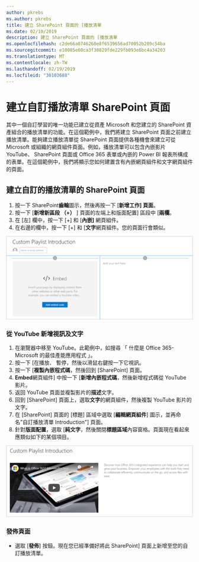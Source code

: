 ```yaml
---
author: pkrebs
ms.author: pkrebs
title: 建立 SharePoint 頁面的 [播放清單
ms.date: 02/10/2019
description: 建立 SharePoint 頁面的 [播放清單
ms.openlocfilehash: c2de66a0746260e8f6539656ad70052b209c54ba
ms.sourcegitcommit: e10085e60ca3f38029fde229fb093e6bc4a34203
ms.translationtype: MT
ms.contentlocale: zh-TW
ms.lasthandoff: 02/19/2019
ms.locfileid: "30103688"
---
```

# <a name="create-sharepoint-pages-for-custom-playlists"></a>建立自訂播放清單 SharePoint 頁面

其中一個自訂學習的唯一功能已建立從資產 Microsoft 和您建立的 SharePoint 資產組合的播放清單的功能。在這個範例中，我們將建立 SharePoint 頁面之前建立播放清單。能夠建立播放清單從 SharePoint 頁面提供各種機會來建立可從 Microsoft 或組織的網頁組件頁面。例如，播放清單可以包含內嵌影片 YouTube、 SharePoint 頁面或 Office 365 表單或內嵌的 Power BI 報表所構成的表單。在這個範例中，我們將顯示您如何建置含有內嵌網頁組件和文字網頁組件的頁面。  

## <a name="create-a-sharepoint-page-for-a-custom-playlist"></a>建立自訂的播放清單的 SharePoint 頁面

1. 按一下 SharePoint**齒輪**圖示，然後再按一下 [**新增工作] 頁面**。
2. 按一下 [**新增新區段 （+）** ] 頁面的左端上和版面配置] 區段中 [**兩欄**。
3. 在 [左] 欄中，按一下 [+] 和 [**內嵌]** 網頁組件。 
4. 在右邊的欄中，按一下 [+] 和 [**文字**網頁組件。您的頁面行會類似。

![cg pagenewstart.png](media/cg-pagenewstart.png)

### <a name="add-a-video-and-text-from-youtube"></a>從 YouTube 新增視訊及文字

1. 在瀏覽器中移至 YouTube。此範例中，如搜尋 「 什麼是 Office 365-Microsoft 的最佳產能應用程式 」。
2. 按一下 [在播放、 暫停，然後以滑鼠右鍵按一下它視訊。 
3. 按一下 [**複製內嵌程式碼**，然後回到 [SharePoint] 頁面。 
4. **Embed**網頁組件] 中按一下 [**新增內嵌程式碼**，然後新增程式碼從 YouTube 影片。
5. 返回 YouTube 頁面並複製影片的**描述**文字。 
6. 回到 [SharePoint] 頁面上，選取**文字**的網頁組件，然後複製 YouTube 影片的文字。
7. 在 [SharePoint] 頁面的 [標題] 區域中選取 [**編輯網頁組件**] 圖示，並再命名"自訂播放清單 Introduction"] 頁面。 
8. 針對**版面配置**，選取 [**純文字**，然後關閉**標題區域**內容窗格。頁面現在看起來應類似如下的某個項目。 

![cg pagenewfinish.png](media/cg-pagenewfinish.png)

### <a name="publish-the-page"></a>發佈頁面

- 選取 [**發佈**] 按鈕。現在您已經準備好將此 SharePoint] 頁面上新增至您的自訂播放清單。 